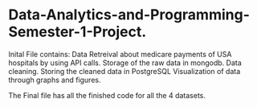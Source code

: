 # Data-Analytics-and-Programming-Semester-1-Project.
Inital File contains:
Data Retreival about medicare payments of USA hospitals by using API calls.
Storage of the raw data in mongodb.
Data cleaning.
Storing the cleaned data in PostgreSQL
Visualization of data through graphs and figures.

The Final file has all the finished code for all the 4 datasets.
